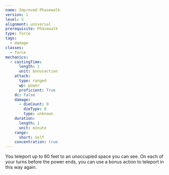 ```yaml
---
name: Improved Phasewalk
version: 1
level: 5
alignment: universal
prerequisite: Phasewalk
type: force
tags:
  - damage
classes:
  - force
mechanics:
  - castingTime:
      length: 1
      unit: bonusaction
    attack:
      type: ranged
      wp: power
      proficient: True
    dc: false
    damage:
      - dieCount: 0
        dieType: 0
        type: unknown
    duration:
      length: 1
      unit: minute
    range:
      short: Self
    concentration: true
---
```

You teleport up to 60 feet to an unoccupied space you can see. On each of your turns before the power ends, you can use a bonus action to teleport in this way again.
    